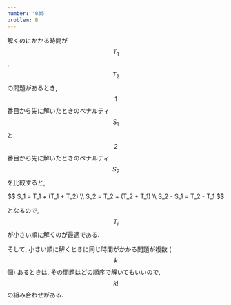 ```yaml
---
number: '035'
problem: B
---
```

解くのにかかる時間が $$ T_1 $$, $$ T_2 $$ の問題があるとき, $$ 1 $$ 番目から先に解いたときのペナルティ $$ S_1 $$ と $$ 2 $$ 番目から先に解いたときのペナルティ $$ S_2 $$ を比較すると,

$$
S_1 = T_1 + (T_1 + T_2) \\
S_2 = T_2 + (T_2 + T_1) \\
S_2 - S_1 = T_2 - T_1
$$

となるので, $$ T_i $$ が小さい順に解くのが最適である.

そして, 小さい順に解くときに同じ時間がかかる問題が複数 ($$ k $$ 個) あるときは, その問題はどの順序で解いてもいいので, $$ k! $$ の組み合わせがある.
